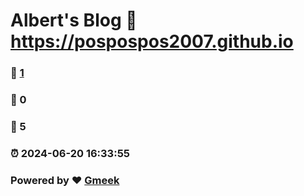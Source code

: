 # Albert's Blog :link: https://pospospos2007.github.io 
### :page_facing_up: [1](https://pospospos2007.github.io/tag.html) 
### :speech_balloon: 0 
### :hibiscus: 5 
### :alarm_clock: 2024-06-20 16:33:55 
### Powered by :heart: [Gmeek](https://github.com/Meekdai/Gmeek)
